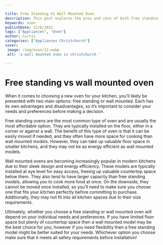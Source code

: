 ```yaml
---

title: Free Standing Vs Wall Mounted Oven
description: This post explores the pros and cons of both free standing and wall mounted ovens, helping you to make the best decision for your own kitchen. Read on to learn more!
keywords: oven
publishDate: 12/6/2022
tags: ["Appliances", "Oven"]
author: Curtis
categories: ["Appliances Christchurch"]
cover: 
 image: /img/oven/12.webp
 alt: 'a wall mounted oven in christchurch '

---
```


# Free standing vs wall mounted oven

When it comes to choosing a new oven for your kitchen, you’ll likely be presented with two main options: free standing or wall mounted. Each has its own advantages and disadvantages, so it’s important to consider your needs and preferences before making a decision.

Free standing ovens are the most common type of oven and are usually the most affordable option. They are typically installed on the floor, either in a corner or against a wall. The benefit of this type of oven is that it can be easily moved if needed, and they often have more space for cooking than wall mounted models. However, they can take up valuable floor space in smaller kitchens, and they may not be as energy efficient as wall mounted models.

Wall mounted ovens are becoming increasingly popular in modern kitchens due to their sleek design and energy efficiency. These models are typically installed at eye level for easy access, freeing up valuable countertop space below them. They also tend to have larger capacity than free standing models, allowing you to cook more food at once. On the downside, they cannot be moved once installed, so you’ll need to make sure you choose one that fits your kitchen perfectly before committing to purchase. Additionally, they may not fit into all kitchen spaces due to their size requirements.

Ultimately, whether you choose a free standing or wall mounted oven will depend on your individual needs and preferences. If you have limited floor space but plenty of countertop space then a wall mounted model may be the best choice for you; however if you need flexibility then a free standing model might be better suited for your needs. Whichever option you choose make sure that it meets all safety requirements before installation!